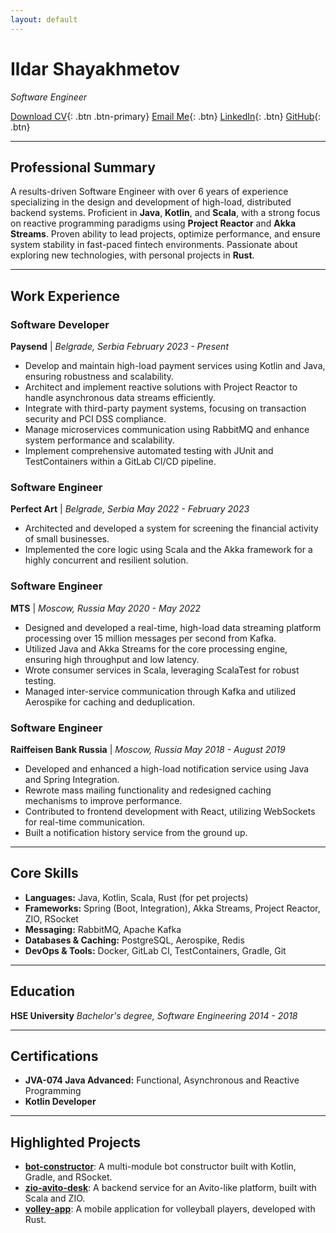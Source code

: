 ```yaml
---
layout: default
---
```


<style>
.btn {
  display: inline-block;
  padding: 8px 18px;
  margin: 4px 6px 4px 0;
  font-size: 1rem;
  font-weight: 500;
  color: #fff;
  background: #007bff;
  border: none;
  border-radius: 4px;
  text-decoration: none;
  transition: background 0.2s;
  cursor: pointer;
}
.btn-primary {
  background: #007bff;
}
.btn:hover, .btn:focus {
  background: #0056b3;
  color: #fff;
  text-decoration: none;
}
</style>

# Ildar Shayakhmetov
*Software Engineer*

[Download CV](./IldarShayakhmetovResume.pdf){: .btn .btn-primary}
[Email Me](mailto:il.sach@yandex.ru){: .btn}
[LinkedIn](https://www.linkedin.com/in/ildar-shayakhmetov-8471ab164){: .btn}
[GitHub](https://github.com/IldarRash){: .btn}

---

## Professional Summary

A results-driven Software Engineer with over 6 years of experience specializing in the design and development of high-load, distributed backend systems. Proficient in **Java**, **Kotlin**, and **Scala**, with a strong focus on reactive programming paradigms using **Project Reactor** and **Akka Streams**. Proven ability to lead projects, optimize performance, and ensure system stability in fast-paced fintech environments. Passionate about exploring new technologies, with personal projects in **Rust**.

---

## Work Experience

### **Software Developer**
**Paysend** | *Belgrade, Serbia*
*February 2023 - Present*

- Develop and maintain high-load payment services using Kotlin and Java, ensuring robustness and scalability.
- Architect and implement reactive solutions with Project Reactor to handle asynchronous data streams efficiently.
- Integrate with third-party payment systems, focusing on transaction security and PCI DSS compliance.
- Manage microservices communication using RabbitMQ and enhance system performance and scalability.
- Implement comprehensive automated testing with JUnit and TestContainers within a GitLab CI/CD pipeline.

### **Software Engineer**
**Perfect Art** | *Belgrade, Serbia*
*May 2022 - February 2023*

- Architected and developed a system for screening the financial activity of small businesses.
- Implemented the core logic using Scala and the Akka framework for a highly concurrent and resilient solution.

### **Software Engineer**
**MTS** | *Moscow, Russia*
*May 2020 - May 2022*

- Designed and developed a real-time, high-load data streaming platform processing over 15 million messages per second from Kafka.
- Utilized Java and Akka Streams for the core processing engine, ensuring high throughput and low latency.
- Wrote consumer services in Scala, leveraging ScalaTest for robust testing.
- Managed inter-service communication through Kafka and utilized Aerospike for caching and deduplication.

### **Software Engineer**
**Raiffeisen Bank Russia** | *Moscow, Russia*
*May 2018 - August 2019*

- Developed and enhanced a high-load notification service using Java and Spring Integration.
- Rewrote mass mailing functionality and redesigned caching mechanisms to improve performance.
- Contributed to frontend development with React, utilizing WebSockets for real-time communication.
- Built a notification history service from the ground up.

---

## Core Skills

- **Languages:** Java, Kotlin, Scala, Rust (for pet projects)
- **Frameworks:** Spring (Boot, Integration), Akka Streams, Project Reactor, ZIO, RSocket
- **Messaging:** RabbitMQ, Apache Kafka
- **Databases & Caching:** PostgreSQL, Aerospike, Redis
- **DevOps & Tools:** Docker, GitLab CI, TestContainers, Gradle, Git

---

## Education

**HSE University**
*Bachelor's degree, Software Engineering*
*2014 - 2018*

---

## Certifications

- **JVA-074 Java Advanced:** Functional, Asynchronous and Reactive Programming
- **Kotlin Developer**

---

## Highlighted Projects

- **[bot-constructor](https://github.com/IldarRash/bot-constructor)**: A multi-module bot constructor built with Kotlin, Gradle, and RSocket.
- **[zio-avito-desk](https://github.com/IldarRash/zio-avito-desk)**: A backend service for an Avito-like platform, built with Scala and ZIO.
- **[volley-app](https://github.com/IldarRash/volleyApp)**: A mobile application for volleyball players, developed with Rust. 